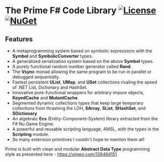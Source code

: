 The Prime F# Code Library [![License](https://img.shields.io/badge/license-MIT-blue.svg)](https://github.com/bryanedds/Prime/blob/master/License.md) [![NuGet](https://img.shields.io/nuget/v/Nuget.Core.svg)](https://www.nuget.org/packages/Prime)
=

## Features

- A metaprogramming system based on symbolic expressions with the **Symbol** and **SymbolicConverter** types.
- A generalized serialization system based on the above **Symbol** types.
- A purely functional random number generator called **Rand**.
- The **Vsync** monad allowing the same program to be run in parallel or debugged sequentially.
- Fastest persistent **UList**, **UMap**, and **USet** collections rivaling the speed of .NET List, Dictionary and HashSet.
- Innovative pure-functional wrappers for arbitrary impure objects, **KeyedCache** and **MutantCache**.
- Segmented dynamic collections types that keep large temporary collections from thrashing the LOH, **SArray**, **SList**, **SHashSet**, and **SDictionary**
- An algebraic **Ecs** (Entity-Component-System) library extracted from the F# Nu Game Engine.
- A powerful and reusable scripting language, AMSL, with the types in the **Scripting** module.
- So many extension primitives I couldn't hope to mention them all!

Prime is built with clean and modular **Abstract Data Type** programming style as presented here - https://vimeo.com/128464151
